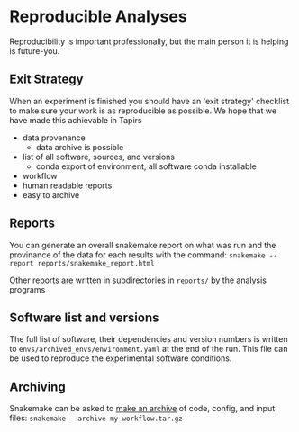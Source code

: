 # Reproducible Analyses

Reproducibility is important professionally, but the main person it is helping is future-you.

## Exit Strategy

When an experiment is finished you should have an 'exit strategy' checklist to make sure your work is as reproducible as possible. We hope that we have made this achievable in Tapirs

- data provenance
  - data archive is possible
- list of all software, sources, and versions
  - conda export of environment, all software conda installable
- workflow
- human readable reports
- easy to archive

## Reports

You can generate an overall snakemake report on what was run and the provinance of the data for each results with the command:
`snakemake --report reports/snakemake_report.html`

Other reports are written in subdirectories in `reports/` by the analysis programs

## Software list and versions

The full list of software, their dependencies and version numbers is written to `envs/archived_envs/environment.yaml` at the end of the run. This file can be used to reproduce the experimental software conditions.

## Archiving

Snakemake can be asked to [make an archive](https://snakemake.readthedocs.io/en/stable/snakefiles/deployment.html#sustainable-and-reproducible-archiving) of code, config, and input files: `snakemake --archive my-workflow.tar.gz`
